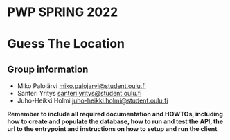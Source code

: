 # PWP SPRING 2022
# Guess The Location
## Group information
* Miko Palojärvi miko.palojarvi@student.oulu.fi
* Santeri Yritys santeri.yritys@student.oulu.fi
* Juho-Heikki Holmi juho-heikki.holmi@student.oulu.fi


__Remember to include all required documentation and HOWTOs, including how to create and populate the database, how to run and test the API, the url to the entrypoint and instructions on how to setup and run the client__


